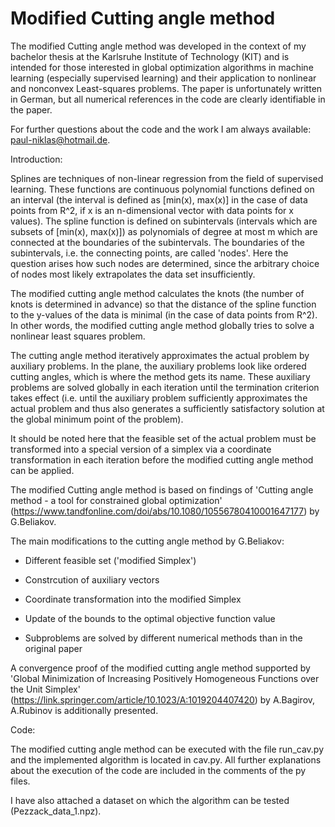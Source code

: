 # Modified Cutting angle method

The modified Cutting angle method was developed in the context of my bachelor thesis at the Karlsruhe Institute of Technology (KIT) and is intended for those interested in global optimization algorithms in machine learning (especially supervised learning) and their application to nonlinear and nonconvex Least-squares problems. The paper is unfortunately written in German, but all numerical references in the code are clearly identifiable in the paper. 

For further questions about the code and the work I am always available: paul-niklas@hotmail.de.

Introduction:

Splines are techniques of non-linear regression from the field of supervised learning.
These functions are continuous polynomial functions defined on an interval (the interval is defined as [min(x), max(x)] in the case of data points from R^2, if x is an n-dimensional vector with data points for x values). The spline function is defined on subintervals (intervals which are subsets of [min(x), max(x)]) as polynomials of degree at most m which are connected at the boundaries of the subintervals.  The boundaries of the subintervals, i.e. the connecting points, are called 'nodes'. 
Here the question arises how such nodes are determined, since the arbitrary choice of nodes most likely extrapolates the data set insufficiently. 

The modified cutting angle method calculates the knots (the number of knots is determined in advance) so that the distance of the spline function to the y-values of the data is minimal (in the case of data points from R^2). In other words, the modified cutting angle method globally tries to solve a nonlinear least squares problem. 

The cutting angle method iteratively approximates the actual problem by auxiliary problems. In the plane, the auxiliary problems look like ordered cutting angles, which is where the method gets its name. These auxiliary problems are solved globally in each iteration until the termination criterion takes effect (i.e. until the auxiliary problem sufficiently approximates the actual problem and thus also generates a sufficiently satisfactory solution at the global minimum point of the problem). 

It should be noted here that the feasible set of the actual problem must be transformed into a special version of a simplex via a coordinate transformation in each iteration before the modified cutting angle method can be applied.

The modified Cutting angle method is based on findings of 'Cutting angle method - a tool for constrained global optimization' (https://www.tandfonline.com/doi/abs/10.1080/10556780410001647177) by G.Beliakov.

The main modifications to the cutting angle method by G.Beliakov:

- Different feasible set ('modified Simplex')

- Constrcution of auxiliary vectors

- Coordinate transformation into the modified Simplex

- Update of the bounds to the optimal objective function value 

- Subproblems are solved by different numerical methods than in the original paper

A convergence proof of the modified cutting angle method supported by 'Global Minimization of Increasing Positively Homogeneous Functions over the Unit Simplex' (https://link.springer.com/article/10.1023/A:1019204407420) by A.Bagirov, A.Rubinov is additionally presented.



Code:

The modified cutting angle method can be executed with the file run_cav.py and the implemented algorithm is located in cav.py. All further explanations about the execution of the code are included in the comments of the py files.

I have also attached a dataset on which the algorithm can be tested (Pezzack_data_1.npz).
